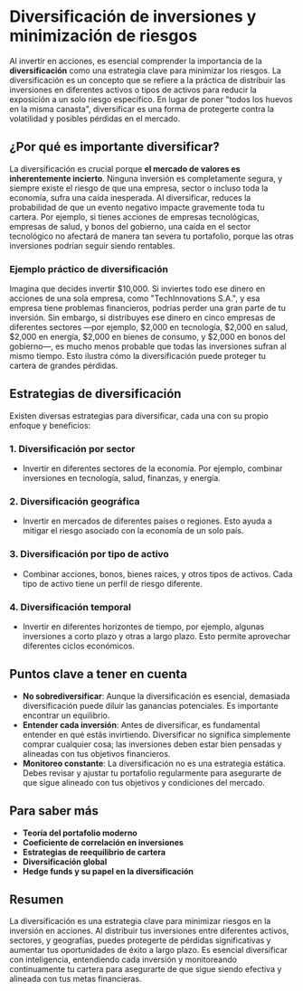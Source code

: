 # Diversificación de inversiones y minimización de riesgos


Al invertir en acciones, es esencial comprender la importancia de la **diversificación** como una estrategia clave para minimizar los riesgos. La diversificación es un concepto que se refiere a la práctica de distribuir las inversiones en diferentes activos o tipos de activos para reducir la exposición a un solo riesgo específico. En lugar de poner "todos los huevos en la misma canasta", diversificar es una forma de protegerte contra la volatilidad y posibles pérdidas en el mercado.

## ¿Por qué es importante diversificar?

La diversificación es crucial porque **el mercado de valores es inherentemente incierto**. Ninguna inversión es completamente segura, y siempre existe el riesgo de que una empresa, sector o incluso toda la economía, sufra una caída inesperada. Al diversificar, reduces la probabilidad de que un evento negativo impacte gravemente toda tu cartera. Por ejemplo, si tienes acciones de empresas tecnológicas, empresas de salud, y bonos del gobierno, una caída en el sector tecnológico no afectará de manera tan severa tu portafolio, porque las otras inversiones podrían seguir siendo rentables.

### Ejemplo práctico de diversificación

Imagina que decides invertir $10,000. Si inviertes todo ese dinero en acciones de una sola empresa, como "TechInnovations S.A.", y esa empresa tiene problemas financieros, podrías perder una gran parte de tu inversión. Sin embargo, si distribuyes ese dinero en cinco empresas de diferentes sectores —por ejemplo, $2,000 en tecnología, $2,000 en salud, $2,000 en energía, $2,000 en bienes de consumo, y $2,000 en bonos del gobierno—, es mucho menos probable que todas las inversiones sufran al mismo tiempo. Esto ilustra cómo la diversificación puede proteger tu cartera de grandes pérdidas.

## Estrategias de diversificación

Existen diversas estrategias para diversificar, cada una con su propio enfoque y beneficios:

### 1. **Diversificación por sector**
   - Invertir en diferentes sectores de la economía. Por ejemplo, combinar inversiones en tecnología, salud, finanzas, y energía.

### 2. **Diversificación geográfica**
   - Invertir en mercados de diferentes países o regiones. Esto ayuda a mitigar el riesgo asociado con la economía de un solo país.

### 3. **Diversificación por tipo de activo**
   - Combinar acciones, bonos, bienes raíces, y otros tipos de activos. Cada tipo de activo tiene un perfil de riesgo diferente.

### 4. **Diversificación temporal**
   - Invertir en diferentes horizontes de tiempo, por ejemplo, algunas inversiones a corto plazo y otras a largo plazo. Esto permite aprovechar diferentes ciclos económicos.

## Puntos clave a tener en cuenta

- **No sobrediversificar**: Aunque la diversificación es esencial, demasiada diversificación puede diluir las ganancias potenciales. Es importante encontrar un equilibrio.
- **Entender cada inversión**: Antes de diversificar, es fundamental entender en qué estás invirtiendo. Diversificar no significa simplemente comprar cualquier cosa; las inversiones deben estar bien pensadas y alineadas con tus objetivos financieros.
- **Monitoreo constante**: La diversificación no es una estrategia estática. Debes revisar y ajustar tu portafolio regularmente para asegurarte de que sigue alineado con tus objetivos y condiciones del mercado.

## Para saber más

- **Teoría del portafolio moderno**
- **Coeficiente de correlación en inversiones**
- **Estrategias de reequilibrio de cartera**
- **Diversificación global**
- **Hedge funds y su papel en la diversificación**

## Resumen

La diversificación es una estrategia clave para minimizar riesgos en la inversión en acciones. Al distribuir tus inversiones entre diferentes activos, sectores, y geografías, puedes protegerte de pérdidas significativas y aumentar tus oportunidades de éxito a largo plazo. Es esencial diversificar con inteligencia, entendiendo cada inversión y monitoreando continuamente tu cartera para asegurarte de que sigue siendo efectiva y alineada con tus metas financieras.